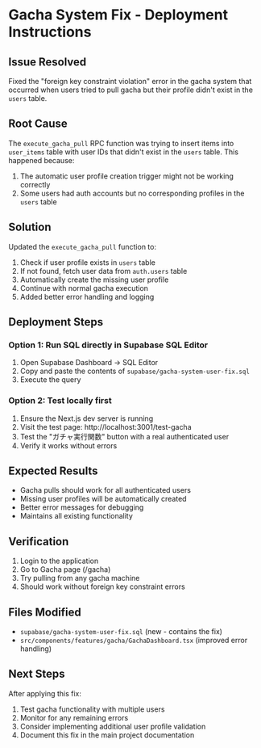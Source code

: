 # Gacha System Fix - Deployment Instructions

## Issue Resolved
Fixed the "foreign key constraint violation" error in the gacha system that occurred when users tried to pull gacha but their profile didn't exist in the `users` table.

## Root Cause
The `execute_gacha_pull` RPC function was trying to insert items into `user_items` table with user IDs that didn't exist in the `users` table. This happened because:
1. The automatic user profile creation trigger might not be working correctly
2. Some users had auth accounts but no corresponding profiles in the `users` table

## Solution
Updated the `execute_gacha_pull` function to:
1. Check if user profile exists in `users` table
2. If not found, fetch user data from `auth.users` table
3. Automatically create the missing user profile
4. Continue with normal gacha execution
5. Added better error handling and logging

## Deployment Steps

### Option 1: Run SQL directly in Supabase SQL Editor
1. Open Supabase Dashboard → SQL Editor
2. Copy and paste the contents of `supabase/gacha-system-user-fix.sql`
3. Execute the query

### Option 2: Test locally first
1. Ensure the Next.js dev server is running
2. Visit the test page: http://localhost:3001/test-gacha
3. Test the "ガチャ実行関数" button with a real authenticated user
4. Verify it works without errors

## Expected Results
- Gacha pulls should work for all authenticated users
- Missing user profiles will be automatically created
- Better error messages for debugging
- Maintains all existing functionality

## Verification
1. Login to the application
2. Go to Gacha page (/gacha)
3. Try pulling from any gacha machine
4. Should work without foreign key constraint errors

## Files Modified
- `supabase/gacha-system-user-fix.sql` (new - contains the fix)
- `src/components/features/gacha/GachaDashboard.tsx` (improved error handling)

## Next Steps
After applying this fix:
1. Test gacha functionality with multiple users
2. Monitor for any remaining errors
3. Consider implementing additional user profile validation
4. Document this fix in the main project documentation